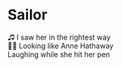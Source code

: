 # Sailor
♫ 
I saw her in the rightest way <br>
🎵🎶
Looking like Anne Hathaway <br>
Laughing while she hit her pen <br>
<!-- And coughed, and coughed
And then, she came up to my knees
Begging, baby, would you please?
Do the things you said you'd do to me, to me !-->

